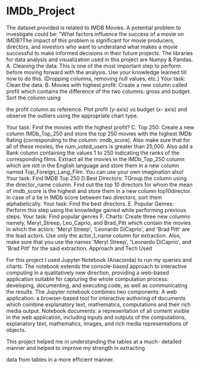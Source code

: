 # IMDb_Project
The dataset provided is related to IMDB Movies. A potential problem to investigate could be: "What factors influence the success of a movie on IMDB?The impact of this problem is significant for movie producers, directors, and investors who want to understand what makes a movie successful to make informed decisions in their future projects.
The libraries for data analysis and visualization used in this project are
Numpy & Pandas.
A. Cleaning the data: This is one of the most important step to
perform before moving forward with the analysis. Use your
knowledge learned till now to do this. (Dropping columns,
removing null values, etc.)
Your task: Clean the data.
B. Movies with highest profit: Create a new column
called profit which contains the difference of the two
columns: gross and budget. Sort the column using

the profit column as reference. Plot profit (y-axis) vs budget (x-
axis) and observe the outliers using the appropriate chart type.

Your task: Find the movies with the highest profit?
C. Top 250: Create a new column IMDb_Top_250 and store the
top 250 movies with the highest IMDb Rating (corresponding to
the column: imdb_score). Also make sure that for all of these
movies, the num_voted_users is greater than 25,000. Also add
a Rank column containing the values 1 to 250 indicating the ranks
of the corresponding films.
Extract all the movies in the IMDb_Top_250 column which are
not in the English language and store them in a new column
named Top_Foreign_Lang_Film. You can use your own
imagination also!
Your task: Find IMDB Top 250
D.Best Directors: TGroup the column using the director_name column.
Find out the top 10 directors for whom the mean of imdb_score is
the highest and store them in a new column top10director. In case
of a tie in IMDb score between two directors, sort them
alphabetically.
Your task: Find the best directors.
E. Popular Genres: Perform this step using the knowledge gained
while performing previous steps.
Your task: Find popular genres
F. Charts: Create three new columns
namely, Meryl_Streep, Leo_Caprio, and Brad_Pitt which contain
the movies in which the actors: 'Meryl Streep', 'Leonardo
DiCaprio', and 'Brad Pitt' are the lead actors. Use only
the actor_1_name column for extraction. Also, make sure that
you use the names 'Meryl Streep', 'Leonardo DiCaprio', and 'Brad
Pitt' for the said extraction.
Approach and Tech Used

For this project I used Jupyter Notebook (Anaconda) to run my
queries and charts.
The notebook extends the console-based approach to interactive
computing in a qualitatively new direction, providing a web-based
application suitable for capturing the whole computation process:
developing, documenting, and executing code, as well as
communicating the results. The Jupyter notebook combines two
components:
A web application: a browser-based tool for interactive authoring
of documents which combine explanatory text, mathematics,
computations and their rich media output.
Notebook documents: a representation of all content visible in
the web application, including inputs and outputs of the
computations, explanatory text, mathematics, images, and rich
media representations of objects.

This project helped me in understanding the tables at a much-
detailed manner and helped to improve my strength in extracting

data from tables in a more efficient manner.
